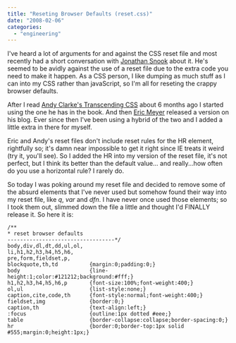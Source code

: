 ```yaml
---
title: "Reseting Browser Defaults (reset.css)"
date: "2008-02-06"
categories:
  - "engineering"
---
```


I've heard a lot of arguments for and against the CSS reset file and most recently had a short conversation with [Jonathan Snook](http://snook.ca/jonathan/) about it. He's seemed to be avidly against the use of a reset file due to the extra code you need to make it happen. As a CSS person, I like dumping as much stuff as I can into my CSS rather than javaScript, so I'm all for reseting the crappy browser defaults.

After I read [Andy Clarke's Transcending CSS](http://www.transcendingcss.com/) about 6 months ago I started using the one he has in the book. And then [Eric Meyer](http://meyerweb.com) released a version on his blog. Ever since then I've been using a hybrid of the two and I added a little extra in there for myself.

Eric and Andy's reset files don't include reset rules for the HR element, rightfully so; it's damn near impossible to get it right since IE treats it weird (try it, you'll see). So I added the HR into my version of the reset file, it's not perfect, but I think its better than the default value... and really...how often do you use a horizontal rule? I rarely do.

So today I was poking around my reset file and decided to remove some of the absurd elements that I've never used but somehow found their way into my reset file, like _q_, _var_ and _dfn_. I have never once used those elements; so I took them out, slimmed down the file a little and thought I'd FINALLY release it. So here it is:

```
/**
* reset browser defaults
----------------------------------*/
body,div,dl,dt,dd,ul,ol,
li,h1,h2,h3,h4,h5,h6,
pre,form,fieldset,p,
blockquote,th,td          {margin:0;padding:0;}
body                      {line-height:1;color:#121212;background:#fff;}
h1,h2,h3,h4,h5,h6,p       {font-size:100%;font-weight:400;}
ol,ul                     {list-style:none;}
caption,cite,code,th      {font-style:normal;font-weight:400;}
fieldset,img              {border:0;}
caption,th                {text-align:left;}
:focus                    {outline:1px dotted #eee;}
table                     {border-collapse:collapse;border-spacing:0;}
hr                        {border:0;border-top:1px solid #555;margin:0;height:1px;}
```
